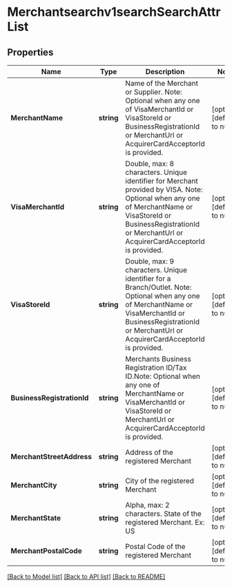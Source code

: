 # Merchantsearchv1searchSearchAttrList

## Properties
Name | Type | Description | Notes
------------ | ------------- | ------------- | -------------
**MerchantName** | **string** | Name of the Merchant or Supplier. Note: Optional when any one of VisaMerchantId or VisaStoreId or BusinessRegistrationId or MerchantUrl or AcquirerCardAcceptorId is provided. | [optional] [default to null]
**VisaMerchantId** | **string** | Double, max: 8 characters. Unique identifier for Merchant provided by VISA. Note: Optional when any one of MerchantName or VisaStoreId or BusinessRegistrationId or MerchantUrl or AcquirerCardAcceptorId is provided. | [optional] [default to null]
**VisaStoreId** | **string** | Double, max: 9 characters. Unique identifier for a Branch/Outlet. Note: Optional when any one of MerchantName or VisaMerchantId or BusinessRegistrationId or MerchantUrl or AcquirerCardAcceptorId is provided. | [optional] [default to null]
**BusinessRegistrationId** | **string** | Merchants Business Registration ID/Tax ID.Note: Optional when any one of MerchantName or VisaMerchantId or VisaStoreId or MerchantUrl or AcquirerCardAcceptorId is provided. | [optional] [default to null]
**MerchantStreetAddress** | **string** | Address of the registered Merchant | [optional] [default to null]
**MerchantCity** | **string** | City of the registered Merchant | [optional] [default to null]
**MerchantState** | **string** | Alpha, max: 2 characters. State of the registered Merchant. Ex: US | [optional] [default to null]
**MerchantPostalCode** | **string** | Postal Code of the registered Merchant | [optional] [default to null]

[[Back to Model list]](../README.md#documentation-for-models) [[Back to API list]](../README.md#documentation-for-api-endpoints) [[Back to README]](../README.md)


